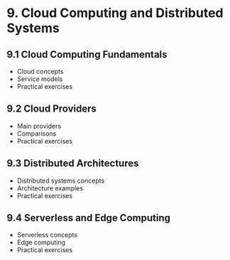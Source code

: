 # 9. Cloud Computing and Distributed Systems

## 9.1 Cloud Computing Fundamentals
- Cloud concepts
- Service models
- Practical exercises

## 9.2 Cloud Providers
- Main providers
- Comparisons
- Practical exercises

## 9.3 Distributed Architectures
- Distributed systems concepts
- Architecture examples
- Practical exercises

## 9.4 Serverless and Edge Computing
- Serverless concepts
- Edge computing
- Practical exercises
